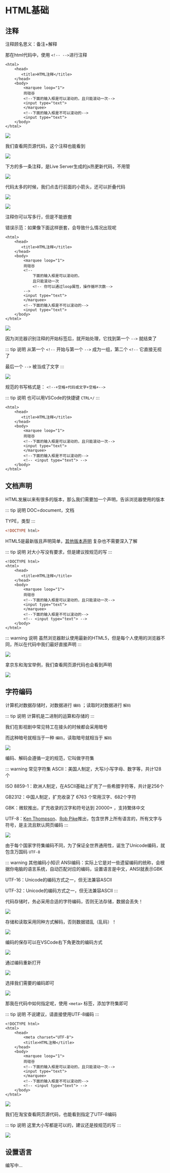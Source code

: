 # HTML基础


## 注释

注释顾名思义：备注+解释

那在html代码中，使用 `<!-- -->`进行注释

```html{8,11}
<html>
    <head>
       <title>HTML注释</title>
    </head>
    <body>
        <marquee loop="1">
        尚硅谷
        <!--下面的输入框是可以滚动的，且只能滚动一次-->
        <input type="text">
        </marquee>
        <!--下面的输入框是不可以滚动的-->
        <input type="text">
    </body>
</html>
```

![](./html-66.png)

我们查看网页源代码，这个注释也能看到


![](./html-67.png)


下方的多一条注释，是Live Server生成的js热更新代码，不用管


![](./html-68.png)


代码太多的时候，我们点击行前面的小箭头，还可以折叠代码

![](./html-69.png)

![](./html-70.png)


注释你可以写多行，但是不能嵌套

错误示范：如果像下面这样嵌套，会导致什么情况出现呢

```html{8-12}
<html>
    <head>
       <title>HTML注释</title>
    </head>
    <body>
        <marquee loop="1">
        尚硅谷
        <!--
            下面的输入框是可以滚动的，
            且只能滚动一次
            <!-- 你可以通过loop属性，操作循环次数-->
        -->
        <input type="text">
        </marquee>
        <!--下面的输入框是不可以滚动的-->
        <input type="text">
    </body>
</html>
```

![](./html-71.png)

因为浏览器识别注释的开始标签后，就开始处理，它找到第一个 `-->` 就结束了

::: tip 说明
从第一个 `<!--` 开始与第一个 `-->` 成为一组，第二个 `<!--` 它直接无视了

最后一个 `-->` 被当成了文字
:::

![](./html-72.png)


 规范的书写格式是： `<!--+空格+代码或文字+空格+-->`

 ::: tip 说明
 也可以用VSCode的快捷键 `CTRL+/`
:::

```html{12}
<html>
    <head>
       <title>HTML注释</title>
    </head>
    <body>
        <marquee loop="1">
        尚硅谷
        <!--下面的输入框是可以滚动的，且只能滚动一次-->
        <input type="text">
        </marquee>
        <!--下面的输入框是不可以滚动的-->
        <!-- <input type="text"> -->
    </body>
</html>
```


## 文档声明

HTML发展以来有很多的版本，那么我们需要加一个声明，告诉浏览器使用的版本

::: tip 说明
DOC=document，文档

TYPE，类型
:::

```html
<!DOCTYPE html>
```


HTML5是最新版且声明简单，[其他版本声明](https://www.w3.org/QA/2002/04/valid-dtd-list.html) 复杂也不需要深入了解

::: tip 说明
对大小写没有要求，但是建议按规范的写
:::


```html{1}
<!DOCTYPE html>
<html>
    <head>
       <title>HTML注释</title>
    </head>
    <body>
        <marquee loop="1">
        尚硅谷
        <!--下面的输入框是可以滚动的，且只能滚动一次-->
        <input type="text">
        </marquee>
        <!--下面的输入框是不可以滚动的-->
        <!-- <input type="text"> -->
    </body>
</html>
```


::: warning 说明
虽然浏览器默认使用最新的HTML5，但是每个人使用的浏览器不同，所以在代码中我们最好直接声明
:::


![](./html-73.png)



拿京东和淘宝举例，我们查看网页源代码也会看到声明


![](./html-74.png)




## 字符编码

计算机对数据存储时，对数据进行 `编码` ；读取时对数据进行 `解码`

::: tip 说明
计算机是二进制的运算和存储的
:::

我们在影视剧中常见特工在接头的时候都会采用暗号

而这种暗号就相当于一种 `编码`，读取暗号就相当于 `解码`


![](./html-75.png)


编码、解码会遵循一定的规范，它叫做字符集

::: warning 常见字符集
ASCII：美国人制定，大写/小写字母、数字等，共计128个

ISO 8859-1：欧洲人制定，在ASCII基础上扩充了一些希腊字符等，共计是256个

GB2312：中国人制定，扩充收录了 6763 个常用汉字、682个字符

GBK：微软推出，扩充收录的汉字和符号达到 20000+ ，支持繁体中文

UTF-8：[Ken Thompson](https://baike.baidu.com/item/%E8%82%AF%E5%B0%BC%E6%96%AF%C2%B7%E8%93%9D%C2%B7%E6%B1%A4%E6%99%AE%E6%A3%AE)、[Rob Pike](https://baike.baidu.com/item/%E7%BD%97%E5%B8%83%C2%B7%E6%B4%BE%E5%85%8B)推出，包含世界上所有语言的，所有文字与符号，是主流且默认网页编码
:::

![](./html-76.png)

由于每个国家字符集编码不同，为了保证全世界通用性，诞生了Unicode编码，就包含万国码 `UTF-8`


::: warning 其他编码小知识
ANSI编码：实际上它是对一些遗留编码的统称，会根据你电脑的语言系统，自动匹配对应的编码，设置语言是中文，ANSI就表示GBK

UTF-16：Unicode的编码方式之一，但无法兼容ASCII

UTF-32：Unicode的编码方式之一，但无法兼容ASCII
:::


代码存储时，务必采用合适的字符编码，否则无法存储，数据会丢失！

![](./html-77.png)

存储和读取采用同种方式解码，否则数据错乱（乱码）！

![](./html-78.png)


编码的保存可以在VSCode右下角更改的编码方式

![](./html-79.png)

通过编码重新打开

![](./html-80.png)

选择我们需要的编码即可

![](./html-81.png)


那我在代码中如何指定呢，使用 `<meta>` 标签，添加字符集即可

::: tip 说明
不说建议，请直接使用UTF-8编码
:::

```html{4}
<!DOCTYPE html>
<html>
    <head>
        <meta charset="UTF-8">
        <title>HTML注释</title>
    </head>
    <body>
        <marquee loop="1">
        尚硅谷
        <!--下面的输入框是可以滚动的，且只能滚动一次-->
        <input type="text">
        </marquee>
        <!--下面的输入框是不可以滚动的-->
        <!-- <input type="text"> -->
    </body>
</html>
```


![](./html-82.png)

我们在淘宝查看网页源代码，也能看到指定了UTF-8编码

::: tip 说明
这里大小写都是可以的，建议还是按规范的写
:::

![](./html-83.png)



## 设置语言

编写中...


